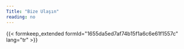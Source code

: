 ```yaml
---
Title: "Bize Ulaşın"
reading: no
---
```



{{< formkeep_extended formId="1655da5ed7af74b15f1a6c6e61f1557c" lang="tr" >}}
